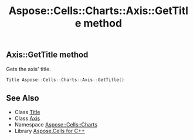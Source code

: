 ﻿---
title: Aspose::Cells::Charts::Axis::GetTitle method
linktitle: GetTitle
second_title: Aspose.Cells for C++ API Reference
description: 'Aspose::Cells::Charts::Axis::GetTitle method. Gets the axis'' title in C++.'
type: docs
weight: 5200
url: /cpp/aspose.cells.charts/axis/gettitle/
---
## Axis::GetTitle method


Gets the axis' title.

```cpp
Title Aspose::Cells::Charts::Axis::GetTitle()
```

## See Also

* Class [Title](../../title/)
* Class [Axis](../)
* Namespace [Aspose::Cells::Charts](../../)
* Library [Aspose.Cells for C++](../../../)
